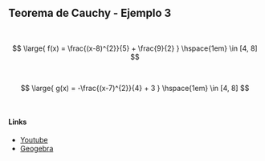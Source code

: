 ## Teorema de Cauchy - Ejemplo 3

<br>

$$
    \large{
        f(x) = \frac{(x-8)^{2}}{5} + \frac{9}{2}
    }
    \hspace{1em}
    \in [4, 8]
$$

<br>

$$
    \large{
        g(x) = -\frac{(x-7)^{2}}{4} + 3
    }
    \hspace{1em}
    \in [4, 8]
$$

<br>

#### Links

- [Youtube](https://www.youtube.com/watch?v=Lb9nFiYri6o)
- [Geogebra](https://www.geogebra.org/calculator/wxzwaeuz)